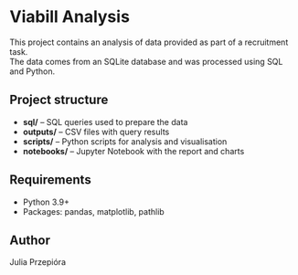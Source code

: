# Viabill Analysis

This project contains an analysis of data provided as part of a recruitment task.  
The data comes from an SQLite database and was processed using SQL and Python.

## Project structure

- **sql/** – SQL queries used to prepare the data
- **outputs/** – CSV files with query results
- **scripts/** – Python scripts for analysis and visualisation
- **notebooks/** – Jupyter Notebook with the report and charts

## Requirements

- Python 3.9+
- Packages: pandas, matplotlib, pathlib

## Author

Julia Przepióra
